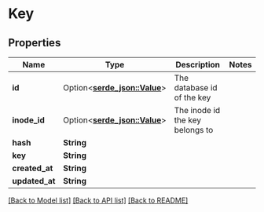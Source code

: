# Key

## Properties

Name | Type | Description | Notes
------------ | ------------- | ------------- | -------------
**id** | Option<[**serde_json::Value**](.md)> | The database id of the key | 
**inode_id** | Option<[**serde_json::Value**](.md)> | The inode id the key belongs to | 
**hash** | **String** |  | 
**key** | **String** |  | 
**created_at** | **String** |  | 
**updated_at** | **String** |  | 

[[Back to Model list]](../README.md#documentation-for-models) [[Back to API list]](../README.md#documentation-for-api-endpoints) [[Back to README]](../README.md)



